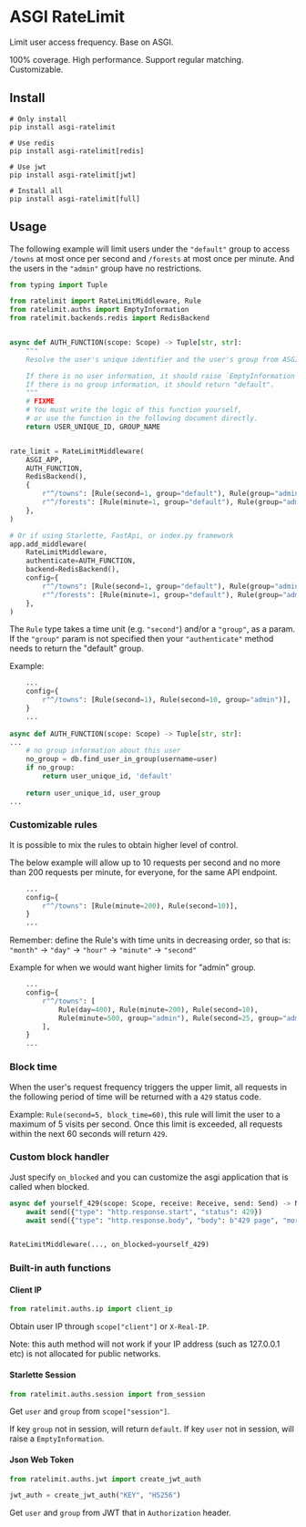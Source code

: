 # ASGI RateLimit

Limit user access frequency. Base on ASGI.

100% coverage. High performance. Support regular matching. Customizable.

## Install

```
# Only install
pip install asgi-ratelimit

# Use redis
pip install asgi-ratelimit[redis]

# Use jwt
pip install asgi-ratelimit[jwt]

# Install all
pip install asgi-ratelimit[full]
```

## Usage

The following example will limit users under the `"default"` group to access `/towns` at most once per second and `/forests` at most once per minute. And the users in the `"admin"` group have no restrictions.

```python
from typing import Tuple

from ratelimit import RateLimitMiddleware, Rule
from ratelimit.auths import EmptyInformation
from ratelimit.backends.redis import RedisBackend


async def AUTH_FUNCTION(scope: Scope) -> Tuple[str, str]:
    """
    Resolve the user's unique identifier and the user's group from ASGI SCOPE.

    If there is no user information, it should raise `EmptyInformation`.
    If there is no group information, it should return "default".
    """
    # FIXME
    # You must write the logic of this function yourself, 
    # or use the function in the following document directly.
    return USER_UNIQUE_ID, GROUP_NAME


rate_limit = RateLimitMiddleware(
    ASGI_APP,
    AUTH_FUNCTION,
    RedisBackend(),
    {
        r"^/towns": [Rule(second=1, group="default"), Rule(group="admin")],
        r"^/forests": [Rule(minute=1, group="default"), Rule(group="admin")],
    },
)

# Or if using Starlette, FastApi, or index.py framework
app.add_middleware(
    RateLimitMiddleware,
    authenticate=AUTH_FUNCTION,
    backend=RedisBackend(),
    config={
        r"^/towns": [Rule(second=1, group="default"), Rule(group="admin")],
        r"^/forests": [Rule(minute=1, group="default"), Rule(group="admin")],
    },
)
```

The `Rule` type takes a time unit (e.g. `"second"`) and/or a `"group"`, as a param. If the `"group"` param is not specified then your `"authenticate"` method needs to return the "default" group.

Example:
```python
    ...
    config={
        r"^/towns": [Rule(second=1), Rule(second=10, group="admin")],
    }
    ...
    
async def AUTH_FUNCTION(scope: Scope) -> Tuple[str, str]:
...
    # no group information about this user
    no_group = db.find_user_in_group(username=user)
    if no_group:
        return user_unique_id, 'default'
        
    return user_unique_id, user_group
...
```

### Customizable rules

It is possible to mix the rules to obtain higher level of control.

The below example will allow up to 10 requests per second and no more than 200 requests per minute, for everyone, for the same API endpoint.

```python
    ...
    config={
        r"^/towns": [Rule(minute=200), Rule(second=10)],
    }
    ...
```

Remember: define the Rule's with time units in decreasing order, so that is: `"month"` -> `"day"` -> `"hour"` -> `"minute"` -> `"second"`

Example for when we would want higher limits for "admin" group.
```python
    ...
    config={
        r"^/towns": [
            Rule(day=400), Rule(minute=200), Rule(second=10),
            Rule(minute=500, group="admin"), Rule(second=25, group="admin"),
        ],
    }
    ...
```



### Block time

When the user's request frequency triggers the upper limit, all requests in the following period of time will be returned with a `429` status code.

Example: `Rule(second=5, block_time=60)`, this rule will limit the user to a maximum of 5 visits per second. Once this limit is exceeded, all requests within the next 60 seconds will return `429`.

### Custom block handler

Just specify `on_blocked` and you can customize the asgi application that is called when blocked.

```python
async def yourself_429(scope: Scope, receive: Receive, send: Send) -> None:
    await send({"type": "http.response.start", "status": 429})
    await send({"type": "http.response.body", "body": b"429 page", "more_body": False})


RateLimitMiddleware(..., on_blocked=yourself_429)
```

### Built-in auth functions

#### Client IP

```python
from ratelimit.auths.ip import client_ip
```

Obtain user IP through `scope["client"]` or `X-Real-IP`.

Note: this auth method will not work if your IP address (such as 127.0.0.1 etc) is not allocated for public networks.

#### Starlette Session

```python
from ratelimit.auths.session import from_session
```

Get `user` and `group` from `scope["session"]`.

If key `group` not in session, will return `default`. If key `user` not in session, will raise a `EmptyInformation`.

#### Json Web Token

```python
from ratelimit.auths.jwt import create_jwt_auth

jwt_auth = create_jwt_auth("KEY", "HS256")
```

Get `user` and `group` from JWT that in `Authorization` header.
